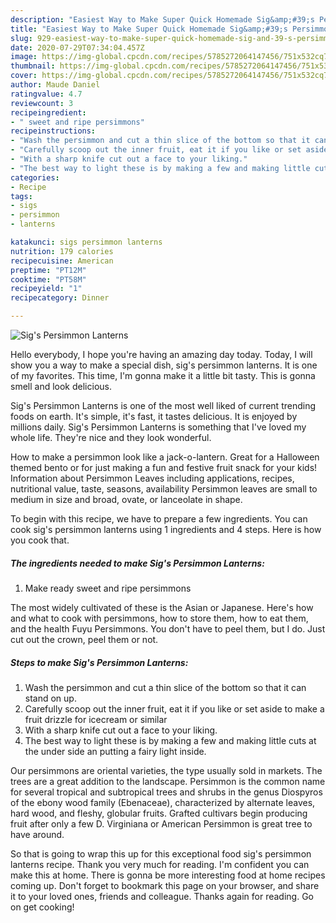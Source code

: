 ```yaml
---
description: "Easiest Way to Make Super Quick Homemade Sig&amp;#39;s Persimmon Lanterns"
title: "Easiest Way to Make Super Quick Homemade Sig&amp;#39;s Persimmon Lanterns"
slug: 929-easiest-way-to-make-super-quick-homemade-sig-and-39-s-persimmon-lanterns
date: 2020-07-29T07:34:04.457Z
image: https://img-global.cpcdn.com/recipes/5785272064147456/751x532cq70/sigs-persimmon-lanterns-recipe-main-photo.jpg
thumbnail: https://img-global.cpcdn.com/recipes/5785272064147456/751x532cq70/sigs-persimmon-lanterns-recipe-main-photo.jpg
cover: https://img-global.cpcdn.com/recipes/5785272064147456/751x532cq70/sigs-persimmon-lanterns-recipe-main-photo.jpg
author: Maude Daniel
ratingvalue: 4.7
reviewcount: 3
recipeingredient:
- " sweet and ripe persimmons"
recipeinstructions:
- "Wash the persimmon and cut a thin slice of the bottom so that it can stand on up."
- "Carefully scoop out the inner fruit, eat it if you like or set aside to make a fruit drizzle for icecream or similar"
- "With a sharp knife cut out a face to your liking."
- "The best way to light these is by making a few and making little cuts at the under side an putting a fairy light inside."
categories:
- Recipe
tags:
- sigs
- persimmon
- lanterns

katakunci: sigs persimmon lanterns 
nutrition: 179 calories
recipecuisine: American
preptime: "PT12M"
cooktime: "PT58M"
recipeyield: "1"
recipecategory: Dinner

---
```



![Sig&#39;s Persimmon Lanterns](https://img-global.cpcdn.com/recipes/5785272064147456/751x532cq70/sigs-persimmon-lanterns-recipe-main-photo.jpg)

Hello everybody, I hope you're having an amazing day today. Today, I will show you a way to make a special dish, sig&#39;s persimmon lanterns. It is one of my favorites. This time, I'm gonna make it a little bit tasty. This is gonna smell and look delicious.

Sig&#39;s Persimmon Lanterns is one of the most well liked of current trending foods on earth. It's simple, it's fast, it tastes delicious. It is enjoyed by millions daily. Sig&#39;s Persimmon Lanterns is something that I've loved my whole life. They're nice and they look wonderful.

How to make a persimmon look like a jack-o-lantern. Great for a Halloween themed bento or for just making a fun and festive fruit snack for your kids! Information about Persimmon Leaves including applications, recipes, nutritional value, taste, seasons, availability Persimmon leaves are small to medium in size and broad, ovate, or lanceolate in shape.


To begin with this recipe, we have to prepare a few ingredients. You can cook sig&#39;s persimmon lanterns using 1 ingredients and 4 steps. Here is how you cook that.

<!--inarticleads1-->

##### The ingredients needed to make Sig&#39;s Persimmon Lanterns:

1. Make ready  sweet and ripe persimmons


The most widely cultivated of these is the Asian or Japanese. Here&#39;s how and what to cook with persimmons, how to store them, how to eat them, and the health Fuyu Persimmons. You don&#39;t have to peel them, but I do. Just cut out the crown, peel them or not. 

<!--inarticleads2-->

##### Steps to make Sig&#39;s Persimmon Lanterns:

1. Wash the persimmon and cut a thin slice of the bottom so that it can stand on up.
1. Carefully scoop out the inner fruit, eat it if you like or set aside to make a fruit drizzle for icecream or similar
1. With a sharp knife cut out a face to your liking.
1. The best way to light these is by making a few and making little cuts at the under side an putting a fairy light inside.


Our persimmons are oriental varieties, the type usually sold in markets. The trees are a great addition to the landscape. Persimmon is the common name for several tropical and subtropical trees and shrubs in the genus Diospyros of the ebony wood family (Ebenaceae), characterized by alternate leaves, hard wood, and fleshy, globular fruits. Grafted cultivars begin producing fruit after only a few D. Virginiana or American Persimmon is great tree to have around. 

So that is going to wrap this up for this exceptional food sig&#39;s persimmon lanterns recipe. Thank you very much for reading. I'm confident you can make this at home. There is gonna be more interesting food at home recipes coming up. Don't forget to bookmark this page on your browser, and share it to your loved ones, friends and colleague. Thanks again for reading. Go on get cooking!
